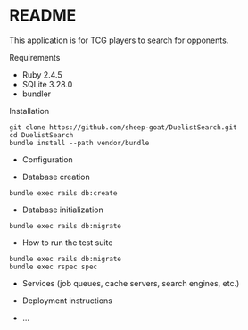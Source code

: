 # README

This application is for TCG players to search for opponents.

Requirements
* Ruby 2.4.5
* SQLite 3.28.0
* bundler

Installation
```
git clone https://github.com/sheep-goat/DuelistSearch.git
cd DuelistSearch
bundle install --path vendor/bundle
```
* Configuration

* Database creation
```
bundle exec rails db:create
```

* Database initialization
```
bundle exec rails db:migrate
```

* How to run the test suite
```
bundle exec rails db:migrate
bundle exec rspec spec
```

* Services (job queues, cache servers, search engines, etc.)

* Deployment instructions

* ...
